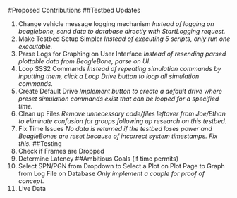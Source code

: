 #Proposed Contributions
##Testbed Updates
1. Change vehicle message logging mechanism 
   *Instead of logging on beaglebone, send data to database directly with StartLogging request.*
2. Make Testbed Setup Simpler
   *Instead of executing 5 scripts, only run one executable.*
3. Parse Logs for Graphing on User Interface
   *Instead of resending parsed plottable data from BeagleBone, parse on UI.*
4. Loop SSS2 Commands
   *Instead of repeating simulation commands by inputting them, click a Loop Drive button to loop all simulation commands.*
5. Create Default Drive
   *Implement button to create a default drive where preset simulation commands exist that can be looped for a specified time.*
6. Clean up Files
   *Remove unnecessary code/files leftover from Joe/Ethan to eliminate confusion for groups following up research on this testbed.*
7. Fix Time Issues
   *No data is returned if the testbed loses power and BeagleBones are reset because of incorrect system timestamps. Fix this.*
##Testing
1. Check if Frames are Dropped
2. Determine Latency
##Ambitious Goals (if time permits)
1. Select SPN/PGN from Dropdown to Select a Plot on Plot Page to Graph from Log File on Database
   *Only implement a couple for proof of concept.*
2. Live Data